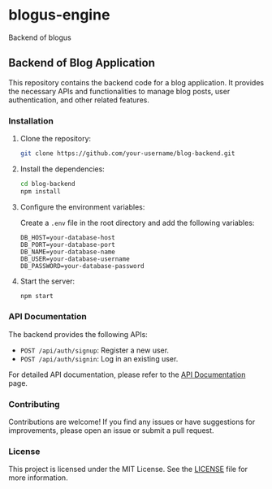 # blogus-engine

Backend of blogus

## Backend of Blog Application

This repository contains the backend code for a blog application. It provides the necessary APIs and functionalities to manage blog posts, user authentication, and other related features.

### Installation

1. Clone the repository:

   ```bash
   git clone https://github.com/your-username/blog-backend.git
   ```

2. Install the dependencies:

   ```bash
   cd blog-backend
   npm install
   ```

3. Configure the environment variables:

   Create a `.env` file in the root directory and add the following variables:

   ```plaintext
   DB_HOST=your-database-host
   DB_PORT=your-database-port
   DB_NAME=your-database-name
   DB_USER=your-database-username
   DB_PASSWORD=your-database-password
   ```

4. Start the server:

   ```bash
   npm start
   ```

### API Documentation

The backend provides the following APIs:

- `POST /api/auth/signup`: Register a new user.
- `POST /api/auth/signin`: Log in an existing user.

For detailed API documentation, please refer to the [API Documentation](/api-docs) page.

### Contributing

Contributions are welcome! If you find any issues or have suggestions for improvements, please open an issue or submit a pull request.

### License

This project is licensed under the MIT License. See the [LICENSE](/LICENSE) file for more information.
